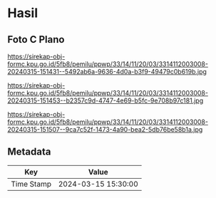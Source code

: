 # Hasil

## Foto C Plano

https://sirekap-obj-formc.kpu.go.id/5fb8/pemilu/ppwp/33/14/11/20/03/3314112003008-20240315-151431--5492ab6a-9636-4d0a-b3f9-49479c0b619b.jpg

https://sirekap-obj-formc.kpu.go.id/5fb8/pemilu/ppwp/33/14/11/20/03/3314112003008-20240315-151453--b2357c9d-4747-4e69-b5fc-9e708b97c181.jpg

https://sirekap-obj-formc.kpu.go.id/5fb8/pemilu/ppwp/33/14/11/20/03/3314112003008-20240315-151507--9ca7c52f-1473-4a90-bea2-5db76be58b1a.jpg


## Metadata

| Key        | Value               |
| ---------- | ------------------- |
| Time Stamp | 2024-03-15 15:30:00 |



